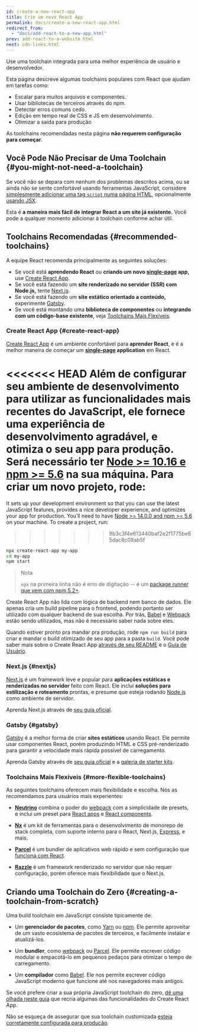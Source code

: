 ```yaml
---
id: create-a-new-react-app
title: Crie um novo React App
permalink: docs/create-a-new-react-app.html
redirect_from:
  - "docs/add-react-to-a-new-app.html"
prev: add-react-to-a-website.html
next: cdn-links.html
---
```


Use uma toolchain integrada para uma melhor experiência de usuário e desenvolvedor.

Esta página descreve algumas toolchains populares com React que ajudam em tarefas como:

* Escalar para muitos arquivos e componentes.
* Usar bibliotecas de terceiros através do npm.
* Detectar erros comuns cedo.
* Edição em tempo real de CSS e JS em desenvolvimento.
* Otimizar a saída para produção

As toolchains recomendadas nesta página **não requerem configuração para começar**.

## Você Pode Não Precisar de Uma Toolchain {#you-might-not-need-a-toolchain}

Se você não se depara com nenhum dos problemas descritos acima, ou se ainda não se sente confortável usando ferramentas JavaScript, considere [simplesmente adicionar uma tag `script` numa página HTML](/docs/add-react-to-a-website.html), opcionalmente [usando JSX](/docs/add-react-to-a-website.html#optional-try-react-with-jsx).

Esta é **a maneira mais fácil de integrar React a um site já existente.** Você pode a qualquer momento adicionar à toolchain conforme achar útil.

## Toolchains Recomendadas {#recommended-toolchains}

A equipe React recomenda principalmente as seguintes soluções:

- Se você está **aprendendo React** ou **criando um novo [single-page](/docs/glossary.html#single-page-application) app,** use [Create React App](#create-react-app). 
- Se você está fazendo um **site renderizado no servidor (SSR) com Node.js,** tente [Next.js](#nextjs).
- Se você está fazendo um **site estático orientado a conteúdo,** experimente [Gatsby](#gatsby).
- Se você está montando uma **biblioteca de componentes** ou **integrando com um código-base existente**, veja [Toolchains Mais Flexíveis](#more-flexible-toolchains).

### Create React App {#create-react-app}

[Create React App](https://github.com/facebookincubator/create-react-app) é um ambiente confortável para **aprender React**, e é a melhor maneira de começar um **[single-page](/docs/glossary.html#single-page-application) application** em React. 

<<<<<<< HEAD
Além de configurar seu ambiente de desenvolvimento para utilizar as funcionalidades mais recentes do JavaScript, ele fornece uma experiência de desenvolvimento agradável, e otimiza o seu app para produção. Será necessário ter [Node >= 10.16 e npm >= 5.6](https://nodejs.org/pt-br/) na sua máquina. Para criar um novo projeto, rode:
=======
It sets up your development environment so that you can use the latest JavaScript features, provides a nice developer experience, and optimizes your app for production. You’ll need to have [Node >= 14.0.0 and npm >= 5.6](https://nodejs.org/en/) on your machine. To create a project, run:
>>>>>>> 9b3c3f4e613440baf2e2f1775be65dac8c08ab5f

```bash
npx create-react-app my-app
cd my-app
npm start
```

>Nota
>
>`npx` na primeira linha não é erro de digitação -- é um [package runner que vem com npm 5.2+](https://medium.com/@maybekatz/introducing-npx-an-npm-package-runner-55f7d4bd282b).

Create React App não lida com lógica de backend nem banco de dados. Ele apenas cria um build pipeline para o frontend, podendo portanto ser utilizado com qualquer backend de sua escolha. Por trás, [Babel](https://babeljs.io/) e [Webpack](https://webpack.js.org/) estão sendo utilizados, mas não é necessário saber nada sobre eles.

Quando estiver pronto pra mandar pra produção, rode `npm run build` para criar e mandar o build otimizado de seu app para a pasta `build`. Você pode saber mais sobre o Create React App [através de seu README](https://github.com/facebookincubator/create-react-app#create-react-app--) e o [Guia de Usuário](https://facebook.github.io/create-react-app/).

### Next.js {#nextjs}

[Next.js](https://nextjs.org/) é um framework leve e popular para **aplicações estáticas e renderizadas no servidor** feito com React. Ele inclui **soluções para estilização e roteamento** prontas, e presume que esteja rodando [Node.js](https://nodejs.org/) como ambiente de servidor.

Aprenda Next.js através de [seu guia oficial](https://nextjs.org/learn/).

### Gatsby {#gatsby}

[Gatsby](https://www.gatsbyjs.org/) é a melhor forma de criar **sites estáticos** usando React. Ele permite usar componentes React, porém produzindo HTML e CSS pré-renderizado para garantir a velocidade mais rápida possível de carregamento.

Aprenda Gatsby através de [seu guia oficial](https://www.gatsbyjs.org/docs/) e a [galeria de starter kits](https://www.gatsbyjs.org/docs/gatsby-starters/).

### Toolchains Mais Flexíveis {#more-flexible-toolchains} 

As seguintes toolchains oferecem mais flexibilidade e escolha. Nós as recomendamos para usuários mais experientes:

- **[Neutrino](https://neutrinojs.org/)** combina o poder do [webpack](https://webpack.js.org/) com a simplicidade de presets, e inclui um preset para [React apps](https://neutrinojs.org/packages/react/) e [React components](https://neutrinojs.org/packages/react-components/).

- **[Nx](https://nx.dev/react)** é um kit de ferramentas para o desenvolvimento de monorepo de stack completa, com suporte interno para o React, Next.js, [Express](https://expressjs.com/), e mais.

- **[Parcel](https://parceljs.org/)** é um bundler de aplicativos web rápido e sem configuração que [funciona com React](https://parceljs.org/recipes.html#react). 

- **[Razzle](https://github.com/jaredpalmer/razzle)** é um framework renderizado no servidor que não requer configuração, porém oferece mais flexibilidade que o Next.js.

## Criando uma Toolchain do Zero {#creating-a-toolchain-from-scratch} 

Uma build toolchain em JavaScript consiste tipicamente de:

* Um **gerenciador de pacotes**, como [Yarn](https://yarnpkg.com/) ou [npm](https://www.npmjs.com/). Ele permite aproveitar de um vasto ecosistema de pacotes de terceiros, e facilmente instalar e atualizá-los.

* Um **bundler**, como [webpack](https://webpack.js.org/) ou [Parcel](https://parceljs.org/). Ele permite escrever código modular e empacotá-lo em pequenos pedaços para otimizar o tempo de carregamento.

* Um **compilador** como [Babel](https://babeljs.io/). Ele nos permite escrever código JavaScript moderno que funcione até nos navegadores mais antigos.

Se você prefere criar a sua própria JavaScript toolchain do zero, [dê uma olhada neste guia](https://blog.usejournal.com/creating-a-react-app-from-scratch-f3c693b84658) que recria algumas das funcionalidades do Create React App.

Não se esqueça de assegurar que sua toolchain customizada [esteja corretamente configurada para produção](/docs/optimizing-performance.html#use-the-production-build).
